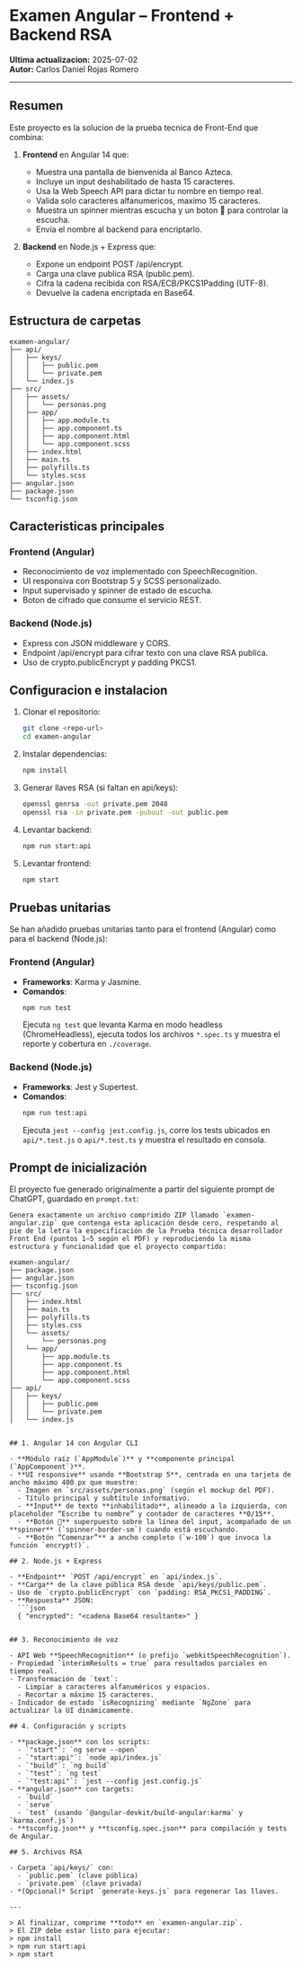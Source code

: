 # Examen Angular – Frontend + Backend RSA

**Ultima actualizacion:** 2025-07-02  
**Autor:** Carlos Daniel Rojas Romero

---

## Resumen

Este proyecto es la solucion de la prueba tecnica de Front-End que combina:

1. **Frontend** en Angular 14 que:
   - Muestra una pantalla de bienvenida al Banco Azteca.
   - Incluye un input deshabilitado de hasta 15 caracteres.
   - Usa la Web Speech API para dictar tu nombre en tiempo real.
   - Valida solo caracteres alfanumericos, maximo 15 caracteres.
   - Muestra un spinner mientras escucha y un boton 🎤 para controlar la escucha.
   - Envía el nombre al backend para encriptarlo.

2. **Backend** en Node.js + Express que:
   - Expone un endpoint POST /api/encrypt.
   - Carga una clave publica RSA (public.pem).
   - Cifra la cadena recibida con RSA/ECB/PKCS1Padding (UTF-8).
   - Devuelve la cadena encriptada en Base64.

## Estructura de carpetas

```
examen-angular/
├── api/
│   ├── keys/
│   │   ├── public.pem
│   │   └── private.pem
│   └── index.js
├── src/
│   ├── assets/
│   │   └── personas.png
│   ├── app/
│   │   ├── app.module.ts
│   │   ├── app.component.ts
│   │   ├── app.component.html
│   │   └── app.component.scss
│   ├── index.html
│   ├── main.ts
│   ├── polyfills.ts
│   └── styles.scss
├── angular.json
├── package.json
└── tsconfig.json
```

## Caracteristicas principales

### Frontend (Angular)
- Reconocimiento de voz implementado con SpeechRecognition.
- UI responsiva con Bootstrap 5 y SCSS personalizado.
- Input supervisado y spinner de estado de escucha.
- Boton de cifrado que consume el servicio REST.

### Backend (Node.js)
- Express con JSON middleware y CORS.
- Endpoint /api/encrypt para cifrar texto con una clave RSA publica.
- Uso de crypto.publicEncrypt y padding PKCS1.

## Configuracion e instalacion

1. Clonar el repositorio:
   ```bash
   git clone <repo-url>
   cd examen-angular
   ```
2. Instalar dependencias:
   ```bash
   npm install
   ```
3. Generar llaves RSA (si faltan en api/keys):
   ```bash
   openssl genrsa -out private.pem 2048
   openssl rsa -in private.pem -pubout -out public.pem
   ```
4. Levantar backend:
   ```bash
   npm run start:api
   ```
5. Levantar frontend:
   ```bash
   npm start
   ```



## Pruebas unitarias

Se han añadido pruebas unitarias tanto para el frontend (Angular) como para el backend (Node.js):

### Frontend (Angular)

- **Frameworks**: Karma y Jasmine.
- **Comandos**:
  ```bash
  npm run test
  ```
  Ejecuta `ng test` que levanta Karma en modo headless (ChromeHeadless), ejecuta todos los archivos `*.spec.ts` y muestra el reporte y cobertura en `./coverage`.

### Backend (Node.js)

- **Frameworks**: Jest y Supertest.
- **Comandos**:
  ```bash
  npm run test:api
  ```
  Ejecuta `jest --config jest.config.js`, corre los tests ubicados en `api/*.test.js` o `api/*.test.ts` y muestra el resultado en consola.

## Prompt de inicialización

El proyecto fue generado originalmente a partir del siguiente prompt de ChatGPT, guardado en `prompt.txt`:

```text
Genera exactamente un archivo comprimido ZIP llamado `examen-angular.zip` que contenga esta aplicación desde cero, respetando al pie de la letra la especificación de la Prueba técnica desarrollador Front End (puntos 1–5 según el PDF) y reproduciendo la misma estructura y funcionalidad que el proyecto compartido:

examen-angular/
├── package.json
├── angular.json
├── tsconfig.json
├── src/
│   ├── index.html
│   ├── main.ts
│   ├── polyfills.ts
│   ├── styles.css
│   └── assets/
│       └── personas.png
│   └── app/
│       ├── app.module.ts
│       ├── app.component.ts
│       ├── app.component.html
│       └── app.component.scss
├── api/
│   ├── keys/
│   │   ├── public.pem
│   │   └── private.pem
│   └── index.js


## 1. Angular 14 con Angular CLI

- **Módulo raíz (`AppModule`)** y **componente principal (`AppComponent`)**.
- **UI responsive** usando **Bootstrap 5**, centrada en una tarjeta de ancho máximo 400 px que muestre:
  - Imagen en `src/assets/personas.png` (según el mockup del PDF).
  - Título principal y subtítulo informativo.
  - **Input** de texto **inhabilitado**, alineado a la izquierda, con placeholder “Escribe tu nombre” y contador de caracteres **0/15**.
  - **Botón 🎤** superpuesto sobre la línea del input, acompañado de un **spinner** (`spinner-border-sm`) cuando está escuchando.
  - **Botón “Comenzar”** a ancho completo (`w-100`) que invoca la función `encrypt()`.

## 2. Node.js + Express

- **Endpoint** `POST /api/encrypt` en `api/index.js`.
- **Carga** de la clave pública RSA desde `api/keys/public.pem`.
- Uso de `crypto.publicEncrypt` con `padding: RSA_PKCS1_PADDING`.
- **Respuesta** JSON:  
  ```json
  { "encrypted": "<cadena Base64 resultante>" }
  

## 3. Reconocimiento de voz

- API Web **SpeechRecognition** (o prefijo `webkitSpeechRecognition`).
- Propiedad `interimResults = true` para resultados parciales en tiempo real.
- Transformación de `text`:
  - Limpiar a caracteres alfanuméricos y espacios.
  - Recortar a máximo 15 caracteres.
- Indicador de estado `isRecognizing` mediante `NgZone` para actualizar la UI dinámicamente.

## 4. Configuración y scripts

- **package.json** con los scripts:
  - `"start"`: `ng serve --open`
  - `"start:api"`: `node api/index.js`
  - `"build"`: `ng build`
  - `"test"`: `ng test`
  - `"test:api"`: `jest --config jest.config.js`
- **angular.json** con targets:
  - `build`
  - `serve`
  - `test` (usando `@angular-devkit/build-angular:karma` y `karma.conf.js`)
- **tsconfig.json** y **tsconfig.spec.json** para compilación y tests de Angular.

## 5. Archivos RSA

- Carpeta `api/keys/` con:
  - `public.pem` (clave pública)
  - `private.pem` (clave privada)
- *(Opcional)* Script `generate-keys.js` para regenerar las llaves.

---

> Al finalizar, comprime **todo** en `examen-angular.zip`.  
> El ZIP debe estar listo para ejecutar:
> npm install
> npm run start:api
> npm start
```
```